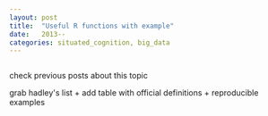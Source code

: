 ```yaml
---
layout: post
title:  "Useful R functions with example"
date:   2013--
categories: situated_cognition, big_data
---
```


![]()

check previous posts about this topic

grab hadley's list + add table with official definitions + reproducible examples
